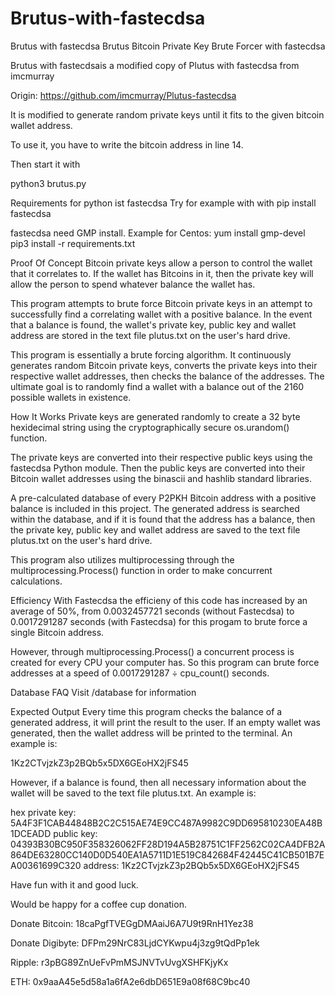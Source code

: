 # Brutus-with-fastecdsa
Brutus with fastecdsa
Brutus Bitcoin Private Key Brute Forcer with fastecdsa

Brutus with fastecdsais a modified copy of Plutus with fastecdsa from imcmurray

Origin: https://github.com/imcmurray/Plutus-fastecdsa

It is modified to generate random private keys until it fits to the given bitcoin wallet address.

To use it, you have to write the bitcoin address in line 14.

Then start it with

python3 brutus.py

Requirements for python ist fastecdsa
Try for example with with pip install fastecdsa

fastecdsa need GMP install. Example for Centos: yum install gmp-devel
pip3 install -r requirements.txt

Proof Of Concept
Bitcoin private keys allow a person to control the wallet that it correlates to. If the wallet has Bitcoins in it, then the private key will allow the person to spend whatever balance the wallet has.

This program attempts to brute force Bitcoin private keys in an attempt to successfully find a correlating wallet with a positive balance. In the event that a balance is found, the wallet's private key, public key and wallet address are stored in the text file plutus.txt on the user's hard drive.

This program is essentially a brute forcing algorithm. It continuously generates random Bitcoin private keys, converts the private keys into their respective wallet addresses, then checks the balance of the addresses. The ultimate goal is to randomly find a wallet with a balance out of the 2160 possible wallets in existence.

How It Works
Private keys are generated randomly to create a 32 byte hexidecimal string using the cryptographically secure os.urandom() function.

The private keys are converted into their respective public keys using the fastecdsa Python module. Then the public keys are converted into their Bitcoin wallet addresses using the binascii and hashlib standard libraries.

A pre-calculated database of every P2PKH Bitcoin address with a positive balance is included in this project. The generated address is searched within the database, and if it is found that the address has a balance, then the private key, public key and wallet address are saved to the text file plutus.txt on the user's hard drive.

This program also utilizes multiprocessing through the multiprocessing.Process() function in order to make concurrent calculations.

Efficiency
With Fastecdsa the efficieny of this code has increased by an average of 50%, from 0.0032457721 seconds (without Fastecdsa) to 0.0017291287 seconds (with Fastecdsa) for this progam to brute force a single Bitcoin address.

However, through multiprocessing.Process() a concurrent process is created for every CPU your computer has. So this program can brute force addresses at a speed of 0.0017291287 ÷ cpu_count() seconds.

Database FAQ
Visit /database for information

Expected Output
Every time this program checks the balance of a generated address, it will print the result to the user. If an empty wallet was generated, then the wallet address will be printed to the terminal. An example is:

1Kz2CTvjzkZ3p2BQb5x5DX6GEoHX2jFS45

However, if a balance is found, then all necessary information about the wallet will be saved to the text file plutus.txt. An example is:

hex private key: 5A4F3F1CAB44848B2C2C515AE74E9CC487A9982C9DD695810230EA48B1DCEADD
public key: 04393B30BC950F358326062FF28D194A5B28751C1FF2562C02CA4DFB2A864DE63280CC140D0D540EA1A5711D1E519C842684F42445C41CB501B7EA00361699C320
address: 1Kz2CTvjzkZ3p2BQb5x5DX6GEoHX2jFS45



Have fun with it and good luck.

Would be happy for a coffee cup donation.

Donate Bitcoin: 18caPgfTVEGgDMAaiJ6A7U9t9RnH1Yez38
 
Donate Digibyte: DFPm29NrC83LjdCYKwpu4j3zg9tQdPp1ek

Ripple: r3pBG89ZnUeFvPmMSJNVTvUvgXSHFKjyKx

ETH: 0x9aaA45e5d58a1a6fA2e6dbD651E9a08f68C9bc40
